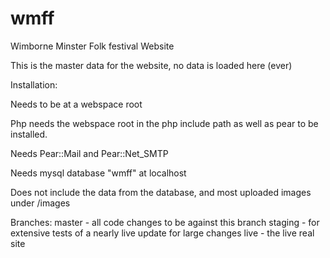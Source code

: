 # wmff
Wimborne Minster Folk festival Website

This is the master data for the website, no data is loaded here (ever)

Installation:

Needs to be at a webspace root

Php needs the webspace root in the php include path as well as pear to be installed.  

Needs Pear::Mail and Pear::Net_SMTP

Needs mysql database "wmff" at localhost

Does not include the data from the database, and most uploaded images under /images


Branches:
master - all code changes to be against this branch
staging - for extensive tests of a nearly live update for large changes
live - the live real site

